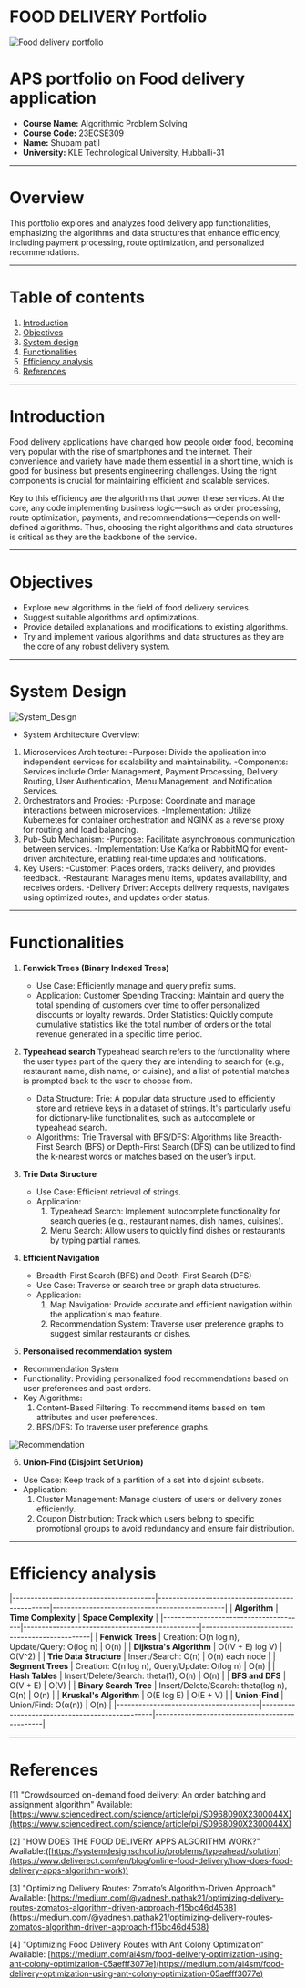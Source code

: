 # FOOD DELIVERY Portfolio
![Food delivery portfolio](port3_resize.jpg)


# APS portfolio on Food delivery application
 - **Course Name:** Algorithmic Problem Solving
 - **Course Code:** 23ECSE309
 - **Name:** Shubam patil
 - **University:** KLE Technological University, Hubballi-31

---

# Overview
This portfolio explores and analyzes food delivery app functionalities, emphasizing the algorithms and data structures that enhance efficiency, including payment processing, route optimization, and personalized recommendations.

---

# Table of contents
1. [Introduction](#introduction)
2. [Objectives](#objectives)
3. [System design](#system-design)
4. [Functionalities](#functionalities)
5. [Efficiency analysis](#efficiency-analysis)
6. [References](#references)

---

# Introduction
Food delivery applications have changed how people order food, becoming very popular with the rise of smartphones and the internet. Their convenience and variety have made them essential in a short time, which is good for business but presents engineering challenges. Using the right components is crucial for maintaining efficient and scalable services.

Key to this efficiency are the algorithms that power these services. At the core, any code implementing business logic—such as order processing, route optimization, payments, and recommendations—depends on well-defined algorithms. Thus, choosing the right algorithms and data structures is critical as they are the backbone of the service.

---

# Objectives
- Explore new algorithms in the field of food delivery services.
- Suggest suitable algorithms and optimizations.
- Provide detailed explanations and modifications to existing algorithms.
- Try and implement various algorithms and data structures as they are the core of any robust delivery system.

---

# System Design


![System_Design](port2.webp)



- System Architecture Overview:
1. Microservices Architecture:
   -Purpose: Divide the application into independent services for scalability and maintainability.
   -Components: Services include Order Management, Payment Processing, Delivery Routing, User Authentication, Menu Management, and Notification Services.
2. Orchestrators and Proxies:
   -Purpose: Coordinate and manage interactions between microservices.
   -Implementation: Utilize Kubernetes for container orchestration and NGINX as a reverse proxy for routing and load balancing.
3. Pub-Sub Mechanism:
   -Purpose: Facilitate asynchronous communication between services.
   -Implementation: Use Kafka or RabbitMQ for event-driven architecture, enabling real-time updates and notifications.
4. Key Users:
   -Customer: Places orders, tracks delivery, and provides feedback.
   -Restaurant: Manages menu items, updates availability, and receives orders.
   -Delivery Driver: Accepts delivery requests, navigates using optimized routes, and updates order status.

---

# Functionalities
1. **Fenwick Trees (Binary Indexed Trees)**
    - Use Case: Efficiently manage and query prefix sums.
    - Application:
          Customer Spending Tracking: Maintain and query the total spending of customers over time to offer personalized discounts or loyalty rewards.
          Order Statistics: Quickly compute cumulative statistics like the total number of orders or the total revenue generated in a specific time period.

2. **Typeahead search**
Typeahead search refers to the functionality where the user types part of the query they are intending to search for (e.g., restaurant name, dish name, or cuisine), and a list of potential matches is prompted back to the user to choose from.

    - Data Structure:
Trie: A popular data structure used to efficiently store and retrieve keys in a dataset of strings. It's particularly useful for dictionary-like functionalities, such as autocomplete or typeahead search.
    - Algorithms:
Trie Traversal with BFS/DFS: Algorithms like Breadth-First Search (BFS) or Depth-First Search (DFS) can be utilized to find the k-nearest words or matches based on the user’s input.


3. **Trie Data Structure**
    - Use Case: Efficient retrieval of strings.
    - Application:
        1. Typeahead Search: Implement autocomplete functionality for search queries (e.g., restaurant names, dish names, cuisines).
        2. Menu Search: Allow users to quickly find dishes or restaurants by typing partial names.


4. **Efficient Navigation**
     - Breadth-First Search (BFS) and Depth-First Search (DFS)
     - Use Case: Traverse or search tree or graph data structures.
     - Application:
        1. Map Navigation: Provide accurate and efficient navigation within the application's map feature.
        2. Recommendation System: Traverse user preference graphs to suggest similar restaurants or dishes.
    
5. **Personalised recommendation system**
  - Recommendation System
  - Functionality: Providing personalized food recommendations based on user preferences and past orders.
  - Key Algorithms:
    1. Content-Based Filtering: To recommend items based on item attributes and user preferences.
    2. BFS/DFS: To traverse user preference graphs.
    
![Recommendation](port7.jpg)

6. **Union-Find (Disjoint Set Union)**
    
- Use Case: Keep track of a partition of a set into disjoint subsets.
- Application:
    1. Cluster Management: Manage clusters of users or delivery zones efficiently.
    2. Coupon Distribution: Track which users belong to specific promotional groups to avoid redundancy and ensure fair distribution.

---

# Efficiency analysis

|---------------------------------------|------------------------------------------------|-----------------------------------------------|
| **Algorithm**                         | **Time Complexity**                            | **Space Complexity**                          |
|---------------------------------------|------------------------------------------------|-----------------------------------------------|
| **Fenwick Trees**                     | Creation: O(n log n), Update/Query: O(log n)   | O(n)                                          |
| **Dijkstra's Algorithm**              | O((V + E) log V)                               | O(V^2)                                        |
| **Trie Data Structure**               | Insert/Search: O(n)                            | O(n) each node                                |
| **Segment Trees**                     | Creation: O(n log n), Query/Update: O(log n)   | O(n)                                          |
| **Hash Tables**                       | Insert/Delete/Search: theta(1), O(n)           | O(n)                                          |
| **BFS and DFS**                       | O(V + E)                                       | O(V)                                          |
| **Binary Search Tree**                | Insert/Delete/Search: theta(log n), O(n)       | O(n)                                          |
| **Kruskal's Algorithm**               | O(E log E)                                     | O(E + V)                                      |
| **Union-Find**                        | Union/Find: O(α(n))                            | O(n)                                          |
|---------------------------------------|------------------------------------------------|-----------------------------------------------|

---

# References
[1]  "Crowdsourced on-demand food delivery: An order batching and assignment algorithm" Available: [https://www.sciencedirect.com/science/article/pii/S0968090X2300044X](https://www.sciencedirect.com/science/article/pii/S0968090X2300044X)

[2]  "HOW DOES THE FOOD DELIVERY APPS ALGORITHM WORK?" Available:([https://systemdesignschool.io/problems/typeahead/solution](https://www.deliverect.com/en/blog/online-food-delivery/how-does-food-delivery-apps-algorithm-work))

[3]  "Optimizing Delivery Routes: Zomato’s Algorithm-Driven Approach" Available: [https://medium.com/@yadnesh.pathak21/optimizing-delivery-routes-zomatos-algorithm-driven-approach-f15bc46d4538](https://medium.com/@yadnesh.pathak21/optimizing-delivery-routes-zomatos-algorithm-driven-approach-f15bc46d4538)

[4]  "Optimizing Food Delivery Routes with Ant Colony Optimization" Available: [https://medium.com/ai4sm/food-delivery-optimization-using-ant-colony-optimization-05aefff3077e](https://medium.com/ai4sm/food-delivery-optimization-using-ant-colony-optimization-05aefff3077e)
